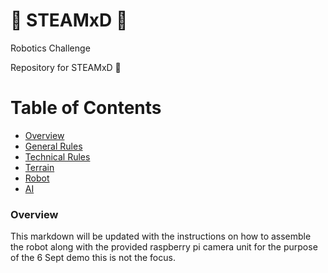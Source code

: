 # :robot: STEAMxD :robot:
Robotics Challenge

Repository for STEAMxD :robot:

# Table of Contents
* [Overview](#chapter1)
* [General Rules](general-rules.md)
* [Technical Rules](technical-rules.md)
* [Terrain](terrain.md)
* [Robot](robot.md)
* [AI](ai.md)


### Overview <a id="chapter1"></a>

This markdown will be updated with the instructions on how to assemble the robot along with the provided raspberry pi camera unit for the purpose of the 6 Sept demo this is not the focus.